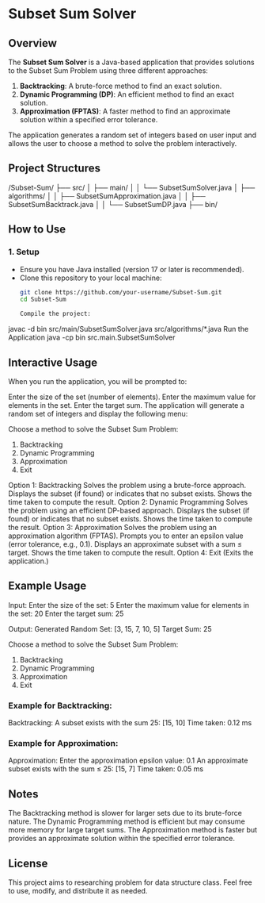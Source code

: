# Subset Sum Solver

## Overview

The **Subset Sum Solver** is a Java-based application that provides solutions to the Subset Sum Problem using three different approaches:
1. **Backtracking**: A brute-force method to find an exact solution.
2. **Dynamic Programming (DP)**: An efficient method to find an exact solution.
3. **Approximation (FPTAS)**: A faster method to find an approximate solution within a specified error tolerance.

The application generates a random set of integers based on user input and allows the user to choose a method to solve the problem interactively.

## Project Structures
/Subset-Sum/
├── src/
│   ├── main/
│   │   └── SubsetSumSolver.java
│   ├── algorithms/
│   │   ├── SubsetSumApproximation.java
│   │   ├── SubsetSumBacktrack.java
│   │   └── SubsetSumDP.java
├── bin/


## How to Use

### 1. **Setup**
- Ensure you have Java installed (version 17 or later is recommended).
- Clone this repository to your local machine:
  ```bash
  git clone https://github.com/your-username/Subset-Sum.git
  cd Subset-Sum

  Compile the project:
javac -d bin src/main/SubsetSumSolver.java src/algorithms/*.java
  Run the Application
  java -cp bin src.main.SubsetSumSolver

## Interactive Usage
When you run the application, you will be prompted to:

Enter the size of the set (number of elements).
Enter the maximum value for elements in the set.
Enter the target sum.
The application will generate a random set of integers and display the following menu:

Choose a method to solve the Subset Sum Problem:
1. Backtracking
2. Dynamic Programming
3. Approximation
4. Exit

Option 1: Backtracking
Solves the problem using a brute-force approach.
Displays the subset (if found) or indicates that no subset exists.
Shows the time taken to compute the result.
Option 2: Dynamic Programming
Solves the problem using an efficient DP-based approach.
Displays the subset (if found) or indicates that no subset exists.
Shows the time taken to compute the result.
Option 3: Approximation
Solves the problem using an approximation algorithm (FPTAS).
Prompts you to enter an epsilon value (error tolerance, e.g., 0.1).
Displays an approximate subset with a sum ≤ target.
Shows the time taken to compute the result.
Option 4: Exit (Exits the application.)

## Example Usage
Input:
Enter the size of the set: 5
Enter the maximum value for elements in the set: 20
Enter the target sum: 25

Output:
Generated Random Set: [3, 15, 7, 10, 5]
Target Sum: 25

Choose a method to solve the Subset Sum Problem:
1. Backtracking
2. Dynamic Programming
3. Approximation
4. Exit

### Example for Backtracking:
Backtracking:
A subset exists with the sum 25: [15, 10]
Time taken: 0.12 ms

### Example for Approximation:
Approximation:
Enter the approximation epsilon value: 0.1
An approximate subset exists with the sum ≤ 25: [15, 7]
Time taken: 0.05 ms

## Notes
The Backtracking method is slower for larger sets due to its brute-force nature.
The Dynamic Programming method is efficient but may consume more memory for large target sums.
The Approximation method is faster but provides an approximate solution within the specified error tolerance.

## License
This project aims to researching problem for data structure class. Feel free to use, modify, and distribute it as needed.
